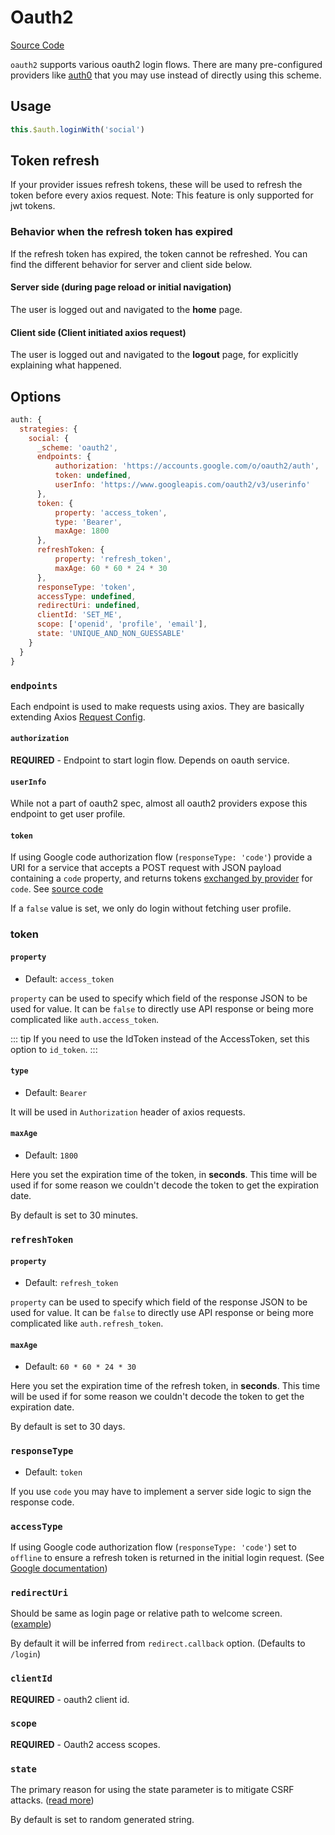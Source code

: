 # Oauth2

[Source Code](https://github.com/nuxt-community/auth-module/blob/dev/lib/schemes/oauth2.js)

`oauth2` supports various oauth2 login flows. There are many pre-configured providers like [auth0](../providers/auth0.md) that you may use instead of directly using this scheme.

## Usage

```js
this.$auth.loginWith('social')
```

## Token refresh
If your provider issues refresh tokens, these will be used to refresh the token before every axios request.
Note: This feature is only supported for jwt tokens.

### Behavior when the refresh token has expired
If the refresh token has expired, the token cannot be refreshed. You can find the different behavior for server and client side below.

#### Server side (during page reload or initial navigation)
The user is logged out and navigated to the **home** page.

#### Client side (Client initiated axios request)
The user is logged out and navigated to the **logout** page, for explicitly explaining what happened.  

## Options

```js
auth: {
  strategies: {
    social: {
      _scheme: 'oauth2',
      endpoints: {
          authorization: 'https://accounts.google.com/o/oauth2/auth',
          token: undefined,
          userInfo: 'https://www.googleapis.com/oauth2/v3/userinfo'
      },
      token: {
          property: 'access_token',
          type: 'Bearer',
          maxAge: 1800
      },
      refreshToken: {
          property: 'refresh_token',
          maxAge: 60 * 60 * 24 * 30
      },
      responseType: 'token',
      accessType: undefined,
      redirectUri: undefined,
      clientId: 'SET_ME',
      scope: ['openid', 'profile', 'email'],
      state: 'UNIQUE_AND_NON_GUESSABLE'
    }
  }
}
```

### `endpoints`

Each endpoint is used to make requests using axios. They are basically extending Axios [Request Config](https://github.com/axios/axios#request-config).

#### `authorization`

**REQUIRED** - Endpoint to start login flow. Depends on oauth service.

#### `userInfo`

While not a part of oauth2 spec, almost all oauth2 providers expose this endpoint to get user profile.

#### `token`

If using Google code authorization flow (`responseType: 'code'`) provide a URI for a service that accepts a POST request with JSON payload containing a `code` property, and returns tokens [exchanged by provider](https://developers.google.com/identity/protocols/OpenIDConnect#exchangecode) for `code`. See [source code](https://github.com/nuxt-community/auth-module/blob/dev/lib/schemes/oauth2.js)


If a `false` value is set, we only do login without fetching user profile.

### token

#### `property`

- Default: `access_token`

`property` can be used to specify which field of the response JSON to be used for value. It can be `false` to directly use API response or being more complicated like `auth.access_token`.

::: tip
If you need to use the IdToken instead of the AccessToken, set this option to `id_token`.
:::

#### `type`

- Default: `Bearer`

It will be used in `Authorization` header of axios requests.

#### `maxAge`

- Default: `1800`

Here you set the expiration time of the token, in **seconds**.
This time will be used if for some reason we couldn't decode the token to get the expiration date.

By default is set to 30 minutes.

### `refreshToken`

#### `property`

- Default: `refresh_token`

`property` can be used to specify which field of the response JSON to be used for value. It can be `false` to directly use API response or being more complicated like `auth.refresh_token`.

#### `maxAge`

- Default: `60 * 60 * 24 * 30`

Here you set the expiration time of the refresh token, in **seconds**.
This time will be used if for some reason we couldn't decode the token to get the expiration date.

By default is set to 30 days.

### `responseType`

- Default: `token`

If you use `code` you may have to implement a server side logic to sign the response code.

### `accessType`

If using Google code authorization flow (`responseType: 'code'`) set to `offline` to ensure a refresh token is returned in the initial login request. (See [Google documentation](https://developers.google.com/identity/protocols/OpenIDConnect#refresh-tokens))

### `redirectUri`

Should be same as login page or relative path to welcome screen. ([example](https://github.com/nuxt-community/auth-module/blob/dev/examples/demo/pages/callback.vue))

By default it will be inferred from `redirect.callback` option. (Defaults to `/login`)

### `clientId`

**REQUIRED** - oauth2 client id.

### `scope`

**REQUIRED** -  Oauth2 access scopes.

### `state`

The primary reason for using the state parameter is to mitigate CSRF attacks. ([read more](https://auth0.com/docs/protocols/oauth2/oauth-state))

By default is set to random generated string.
